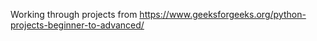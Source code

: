  Working through projects from https://www.geeksforgeeks.org/python-projects-beginner-to-advanced/ 
